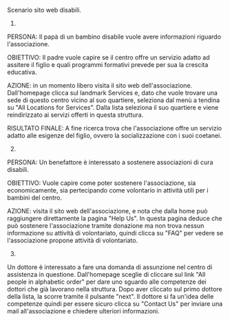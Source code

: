﻿Scenario sito web disabili.

1)

PERSONA: 
Il papà di un bambino disabile vuole avere informazioni riguardo l'associazione.


OBIETTIVO:
Il padre vuole capire se il centro offre un servizio adatto ad assitere il figlio e quali programmi formativi prevede per sua la crescita educativa.


AZIONE:
in un momento libero visita il sito web dell'associazione.
Dall'homepage clicca sul landmark Services e, dato che vuole trovare una sede di questo centro vicino al suo quartiere, seleziona dal menù a tendina su "All Locations for Services".
Dalla lista seleziona il suo quartiere e viene reindirizzato ai servizi offerti in questa struttura.



RISULTATO FINALE:
A fine ricerca trova che l'associazione offre un servizio adatto alle esigenze del figlio, ovvero la socializzazione con i suoi coetanei.



2)

PERSONA:
Un benefattore è interessato a sostenere associazioni di cura disabili.


OBIETTIVO:
Vuole capire come poter sostenere l'associazione, sia economicamente, sia pertecipando come volontario in attività utili per i bambini del centro.


AZIONE:
visita il sito web dell'associazione, e nota che dalla home può raggiungere direttamente la pagina "Help Us".
In questa pagina deduce che può sostenere l'associazione tramite donazione ma non trova nessun informazione su attività di volontariato, quindi clicca su "FAQ" per vedere se l'associazione propone attività di volontariato.



3)
 
Un dottore è interessato a fare una domanda di assunzione nel centro di assistenza in questione.
Dall'homepage sceglie di cliccare sul link "All people in alphabetic order" per dare uno sguardo alle competenze dei dottori che già lavorano nella struttura.
Dopo aver cliccato sul primo dottore della lista, la scorre tramite il pulsante "next".
Il dottore si fa un'idea delle competenze quindi per essere sicuro clicca su "Contact Us" per inviare una mail all'associazione e chiedere ulteriori informazioni.

